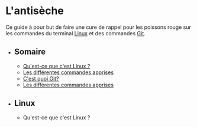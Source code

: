 # L'antisèche

Ce guide à pour but de faire une cure de rappel pour les poissons rouge sur les commandes du terminal [Linux](https://www.linux.org) et des commandes [Git](https://git-scm.com).

- ## Somaire

  - [Qu'est-ce que c'est Linux ?](quest-ce-que-cest-linux)
  - [Les différentes commandes apprises](les-diff%e%rentes-commandes-apprises)
  - [C'est quoi Git?](cest-quoi-git)
  - [Les différentes commandes apprises](les-diff%e%rentes-commandes-apprises)

- ## Linux
  - Qu'est-ce que c'est Linux ?
